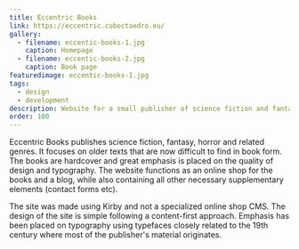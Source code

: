 ```yaml
---
title: Eccentric Books
link: https://eccentric.cuboctaedro.eu/
gallery: 
  - filename: eccentic-books-1.jpg
    caption: Homepage
  - filename: eccentic-books-2.jpg
    caption: Book page
featuredimage: eccentic-books-1.jpg
tags:
  - design
  - development
description: Website for a small publisher of science fiction and fantasy.
order: 100
---
```


Eccentric Books publishes science fiction, fantasy, horror and related genres. It focuses on older texts that are now difficult to find in book form. The books are hardcover and great emphasis is placed on the quality of design and typography. The website functions as an online shop for the books and a blog, while also containing all other necessary supplementary elements (contact forms etc).

The site was made using Kirby and not a specialized online shop CMS. The design of the site is simple following a content-first approach. Emphasis has been placed on typography using typefaces closely related to the 19th century where most of the publisher's material originates.
